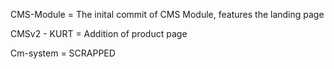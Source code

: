 CMS-Module = The inital commit of CMS Module, features the landing page 

CMSv2 - KURT = Addition of product page

Cm-system = SCRAPPED
